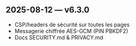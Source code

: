 
## 2025-08-12 — v6.3.0
- CSP/headers de sécurité sur toutes les pages
- Messagerie chiffrée AES-GCM (PIN PBKDF2)
- Docs SECURITY.md & PRIVACY.md
